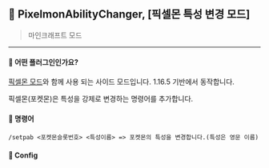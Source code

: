 



## 📒 PixelmonAbilityChanger, [픽셀몬 특성 변경 모드]
> 마인크래프트 모드

---

#### 📖 어떤 플러그인인가요?
[픽셀몬 모드](https://reforged.gg/)와 함께 사용 되는 사이드 모드입니다.
1.16.5 기반에서 동작합니다.

픽셀몬(포켓몬)은 특성을 강제로 변경하는 명령어를 추가합니다.

#### 📄 명령어
```
/setpab <포켓몬슬롯번호> <특성이름> => 포켓몬의 특성을 변경합니다.(특성은 영문 이름)
```

#### 📄 Config


